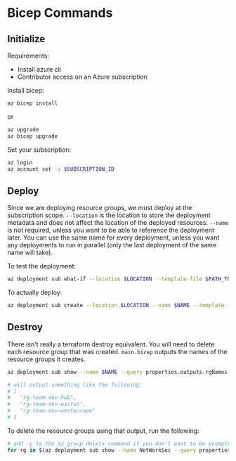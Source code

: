 # Bicep Commands

## Initialize

Requirements:

- Install azure cli
- Contributor access on an Azure subscription

Install bicep:

```bash
az bicep install
```

or

```bash
az upgrade
az bicep upgrade
```

Set your subscription:

```bash
az login
az account set -s $SUBSCRIPTION_ID
```

## Deploy

Since we are deploying resource groups, we must deploy at the subscription scope. `--location` is the location to store the deployment metadata and does not affect the location of the deployed resources. `--name` is not required, unless you want to be able to reference the deployment later. You can use the same name for every deployment, unless you want any deployments to run in parallel (only the last deployment of the same name will take).

To test the deployment:

```bash
az deployment sub what-if --location $LOCATION --template-file $PATH_TO_MAIN_FILE --parameters prefix=$PREFIX
```

To actually deploy:

```bash
az deployment sub create --location $LOCATION --name $NAME --template-file $PATH_TO_MAIN_FILE --parameters prefix=$PREFIX
```

## Destroy

There isn't really a terraform destroy equivalent. You will need to delete each resource group that was created. `main.bicep` outputs the names of the resource groups it creates.

```bash
az deployment sub show --name $NAME --query properties.outputs.rgNames.value

# will output something like the following:
# [
#   "rg-team-dev-hub",
#   "rg-team-dev-eastus",
#   "rg-team-dev-westeurope"
# ]
```

To delete the resource groups using that output, run the following:

```bash
# add -y to the az group delete command if you don't want to be prompted on each delete
for rg in $(az deployment sub show --name NetWorkSec --query properties.outputs.rgNames.value -o tsv); do az group delete --name $rg --no-wait; done
```
